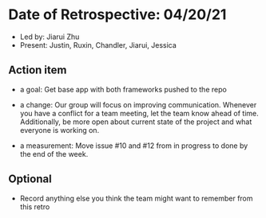 # Date of Retrospective: 04/20/21

* Led by: Jiarui Zhu
* Present: Justin, Ruxin, Chandler, Jiarui, Jessica

## Action item

* a goal: Get base app with both frameworks pushed to the repo
          
* a change: Our group will focus on improving communication. Whenever you have a conflict for a team meeting, let the team know ahead of time.
 Additionally, be more open about current state of the project and what everyone is working on.
                             
* a measurement: Move issue #10 and #12 from in progress to done by the end of the week.
 
## Optional

* Record anything else you think the team might want to remember from this retro
